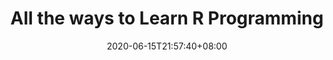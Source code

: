 ---
title: "All the ways to Learn R Programming"
date: 2020-06-15T21:57:40+08:00
lastmod: 2020-07-08T01:01:01+03:00
categories: ["Programming Languages"]
url: "/programming-languages/all-ways-to-learn-r/"
type: skills
layout: programming
name: "R"
description: "Hack the learning process and discover the ways to learn R programming efficiently by knowing for each way their strong and weak points, along with resources or links for each one to broaden your programming knowledge."
ogimage: "/img/programming/ways-covers/13-way-to-learn-r.png"
authors: ["All Ways to Study Team"]
---